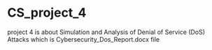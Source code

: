 # CS_project_4
project 4 is about Simulation and Analysis of Denial of Service (DoS) Attacks which is Cybersecurity_Dos_Report.docx file
